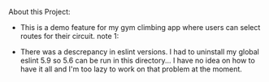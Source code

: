 About this Project:

- This is a demo feature for my gym climbing app where users can select routes for their circuit.
  note 1:

- There was a descrepancy in eslint versions. I had to uninstall my global eslint 5.9 so 5.6 can be run in this directory... I have no idea on how to have it all and I'm too lazy to work on that problem at the moment.
